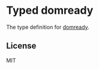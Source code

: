 # Typed domready

The type definition for [domready](https://github.com/ded/domready).

## License

MIT

